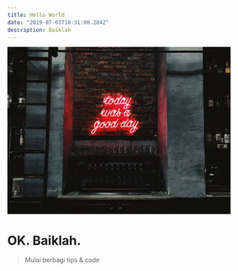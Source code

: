 ```yaml
---
title: Hello World
date: "2019-07-03T10:31:00.284Z"
description: Baiklah
---
```


![Photo by Patrick Tomasso on Unsplash](./patrick-tomasso-n-vxsHr9jZA-unsplash.jpg)

# OK. Baiklah.

> Mulai berbagi tips & code
